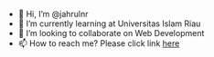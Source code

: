 - 👋 Hi, I’m @jahrulnr
- 🌱 I’m currently learning at Universitas Islam Riau
- 💞️ I’m looking to collaborate on Web Development
- 📫 How to reach me? Please click link <a href="//jahrulnr.github.io">here</a>

<!---
jahrulnr/jahrulnr is a ✨ special ✨ repository because its `README.md` (this file) appears on your GitHub profile.
You can click the Preview link to take a look at your changes.
--->
